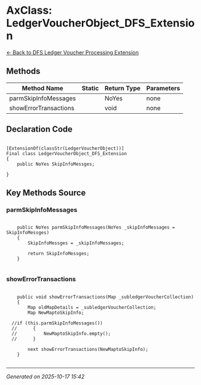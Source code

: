 # AxClass: LedgerVoucherObject_DFS_Extension

[← Back to DFS Ledger Voucher Processing Extension](../README.md)

## Methods

| Method Name | Static | Return Type | Parameters |
|-------------|--------|-------------|------------|
| parmSkipInfoMessages |  | NoYes | none |
| showErrorTransactions |  | void | none |

## Declaration Code

```xpp

[ExtensionOf(classStr(LedgerVoucherObject))]
Final class LedgerVoucherObject_DFS_Extension
{
    public NoYes SkipInfoMessges;

}

```

## Key Methods Source

### parmSkipInfoMessages

```xpp

	public NoYes parmSkipInfoMessages(NoYes _skipInfoMessages = SkipInfoMessges)
    {
        SkipInfoMessges = _skipInfoMessages;

        return SkipInfoMessges;
    }


```

### showErrorTransactions

```xpp

    public void showErrorTransactions(Map _subledgerVoucherCollection)
    {
        Map oldMapDetails = _subledgerVoucherCollection;
        Map NewMaptoSkipInfo;

  //if (this.parmSkipInfoMessages())
  //      {
  //          NewMaptoSkipInfo.empty();
  //      }

        next showErrorTransactions(NewMaptoSkipInfo);
    }


```

---

*Generated on 2025-10-17 15:42*
